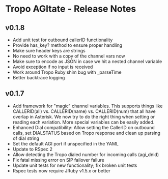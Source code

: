 Tropo AGItate - Release Notes
=============================

v0.1.8
------

* Add unit test for outbound callerID functionality	
* Provide has_key? method to ensure proper handling	
* Make sure header keys are strings	
* No need to work with a copy of the channel vars now	
* Make sure to encode as JSON in case we hit a nested channel variable	
* Avoid exception if no input is received	
* Work around Tropo Ruby shim bug with _parseTime
* Better backtrace logging

v0.1.7
------

* Add framework for "magic" channel variables. This supports things like CALLERID(all) vs. CALLERID(name) vs. CALLERID(num) that all have overlap in Asterisk. We now try to do the right thing when setting or reading each variation. More special variables can be easily added.
* Enhanced Dial compatibility: Allow setting the CallerID on outbound calls, set DIALSTATUS based on Tropo response
and clean up parsing of dial string
* Set the default AGI port if unspecified in the YAML
* Update to RSpec 2
* Allow detecting the Tropo dialed number for incoming calls (agi_dnid)
* Fix fatal missing error on SIP failover failure
* Update unit tests for new functionality; fix broken unit tests
* Rspec tests now require JRuby v1.5.x or better